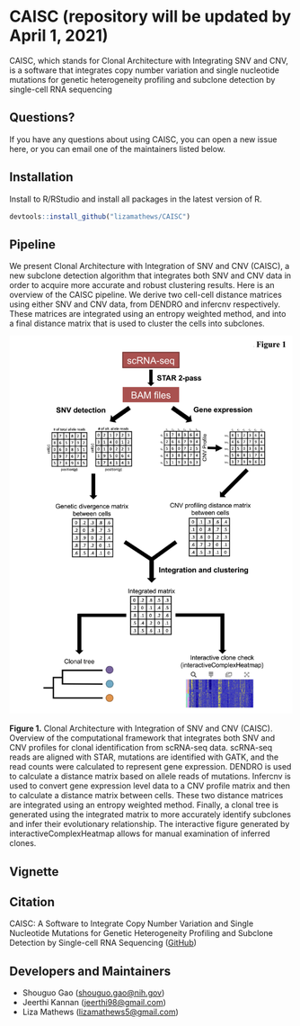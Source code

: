 # CAISC (repository will be updated by April 1, 2021)
CAISC, which stands for Clonal Architecture with Integrating SNV and CNV, is a software that integrates copy number variation and single nucleotide mutations for genetic heterogeneity profiling and subclone detection by single-cell RNA sequencing 
## Questions?
If you have any questions about using CAISC, you can open a new issue here, or you can email one of the maintainers listed below. 
## Installation
Install to R/RStudio and install all packages in the latest version of R.
```R
devtools::install_github("lizamathews/CAISC")
```
## Pipeline
We present Clonal Architecture with Integration of SNV and CNV (CAISC), a new subclone detection algorithm that integrates both SNV and CNV data in order to acquire more accurate and robust clustering results. Here is an overview of the CAISC pipeline. We derive two cell-cell distance matrices using either SNV and CNV data, from DENDRO and infercnv respectively. These matrices are integrated using an entropy weighted method, and into a final distance matrix that is used to cluster the cells into subclones.

<p align="center">
  <img src='https://raw.githubusercontent.com/lizamathews/CAISC/master/figure1.jpg'>
</p>

**Figure 1.** Clonal Architecture with Integration of SNV and CNV (CAISC). Overview of the computational framework that integrates both SNV and CNV profiles for clonal identification from scRNA-seq data. scRNA-seq reads are aligned with STAR, mutations are identified with GATK, and the read counts were calculated to represent gene expression. DENDRO is used to calculate a distance matrix based on allele reads of mutations. Infercnv is used to convert gene expression level data to a CNV profile matrix and then to calculate a distance matrix between cells. These two distance matrices are integrated using an entropy weighted method. Finally, a clonal tree is generated using the integrated matrix to more accurately identify subclones and infer their evolutionary relationship. The interactive figure generated by interactiveComplexHeatmap allows for manual examination of inferred clones.

## Vignette
## Citation
CAISC: A Software to Integrate Copy Number Variation and Single Nucleotide Mutations for Genetic Heterogeneity Profiling and Subclone Detection by Single-cell RNA Sequencing ([GitHub](https://github.com/lizamathews/CAISC))
## Developers and Maintainers
* Shouguo Gao (shouguo.gao@nih.gov)
* Jeerthi Kannan (jeerthi98@gmail.com)
* Liza Mathews (lizamathews5@gmail.com)
